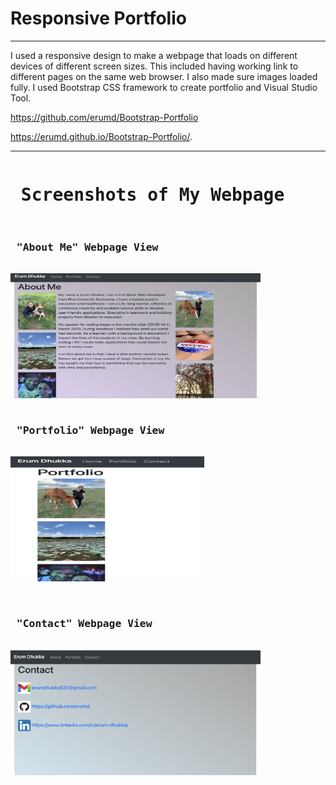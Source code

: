<h1>Responsive Portfolio</h1>
<!-- <hr> adds line under title -->
<hr>
I used a responsive design to make a webpage that loads on different devices of different screen sizes.  This included having working link to different pages on the same web browser. I also made sure images loaded fully. I used Bootstrap CSS framework to create portfolio and Visual Studio Tool.

https://github.com/erumd/Bootstrap-Portfolio

https://erumd.github.io/Bootstrap-Portfolio/.

<hr>
<!-- <pre element is displayed in a fixed-width font (usually Courier), and it preserves both spaces and line breaks> -->
<pre>
<h1> Screenshots of My Webpage </h1>
<h3> "About Me" Webpage View </h3>
<img src="./images/HomePage.png" alt= "webpage" width= "400" height="200">

<h3> "Portfolio" Webpage View </h3>
<img src= "./images/portfolio.jpg" alt= "webpage" width= "310" height="200">
<!-- <h3> "Portfolio" Small Screen </h3>
<img src= "images/portfolio2.jpg" alt= "webpage" width= "200" height="200"> -->

<h3> "Contact" Webpage View </h3>
<img src= "./images/contact.png" alt= "webpage" width= "400" height="200">
<!-- <h3> "Contact" Small Screen View </h3>
<img src= "images/contact2.jpg" alt= "webpage" width= "200" height="200"> -->
</pre>
